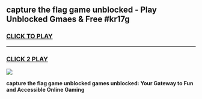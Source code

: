 
## capture the flag game unblocked - Play Unblocked Gmaes & Free #kr17g
<h3>
<a href="https://news.freeplayer.one?title=capture_the_flag_game_unblocked&ref=03M">CLICK TO PLAY</a></h3>
<hr>

<h3>
<a href="https://news.freeplayer.one?title=capture_the_flag_game_unblocked&ref=03M">CLICK 2 PLAY</a>
  
</h3>

<a href="https://news.freeplayer.one?title=capture_the_flag_game_unblocked&ref=03M"><img src="https://clearcache.store/games.png"></a>


**capture the flag game unblocked games unblocked: Your Gateway to Fun and Accessible Online Gaming**
